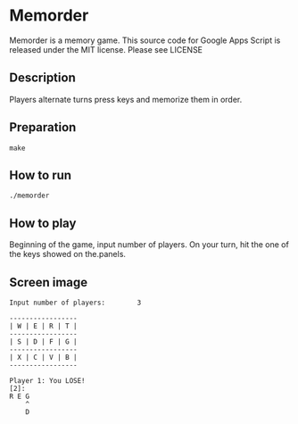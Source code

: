 # Memorder
Memorder is a memory game.
This source code for Google Apps Script is released under the MIT license. Please see LICENSE

## Description
Players alternate turns press keys and memorize them in order.

## Preparation
```
make
```

## How to run
```
./memorder
```

## How to play
Beginning of the game, input number of players.
On your turn, hit the one of the keys showed on the.panels.

## Screen image
```
Input number of players:        3

-----------------
| W | E | R | T |
-----------------
| S | D | F | G |
-----------------
| X | C | V | B |
-----------------

Player 1: You LOSE!
[2]:
R E G
    ^
    D
```

